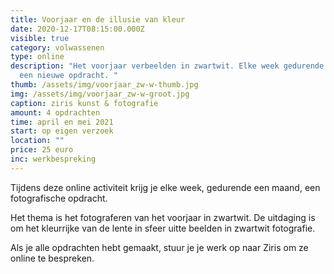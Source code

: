```yaml
---
title: Voorjaar en de illusie van kleur
date: 2020-12-17T08:15:00.000Z
visible: true
category: volwassenen
type: online
description: "Het voorjaar verbeelden in zwartwit. Elke week gedurende een maand
  een nieuwe opdracht. "
thumb: /assets/img/voorjaar_zw-w-thumb.jpg
img: /assets/img/voorjaar_zw-w-groot.jpg
caption: ziris kunst & fotografie
amount: 4 opdrachten
time: april en mei 2021
start: op eigen verzoek
location: ""
price: 25 euro
inc: werkbespreking
---
```

Tijdens deze online activiteit krijg je elke week, gedurende een maand, een fotografische opdracht.

Het thema is het fotograferen van het voorjaar in zwartwit. De uitdaging is om het kleurrijke van de lente in sfeer uitte beelden in zwartwit fotografie.

Als je alle opdrachten hebt gemaakt, stuur je je werk op naar Ziris om ze online te bespreken.